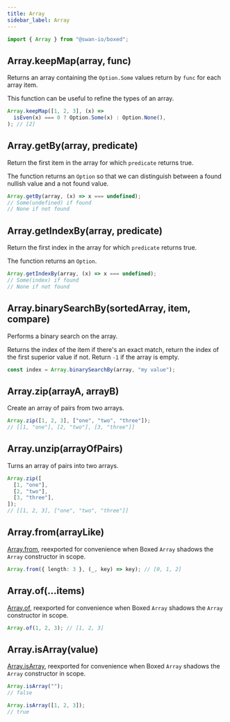 ```yaml
---
title: Array
sidebar_label: Array
---
```


```ts
import { Array } from "@swan-io/boxed";
```

## Array.keepMap(array, func)

Returns an array containing the `Option.Some` values return by `func` for each array item.

This function can be useful to refine the types of an array.

```ts title="Examples"
Array.keepMap([1, 2, 3], (x) =>
  isEven(x) === 0 ? Option.Some(x) : Option.None(),
); // [2]
```

## Array.getBy(array, predicate)

Return the first item in the array for which `predicate` returns true.

The function returns an `Option` so that we can distinguish between a found nullish value and a not found value.

```ts title="Examples"
Array.getBy(array, (x) => x === undefined);
// Some(undefined) if found
// None if not found
```

## Array.getIndexBy(array, predicate)

Return the first index in the array for which `predicate` returns true.

The function returns an `Option`.

```ts title="Examples"
Array.getIndexBy(array, (x) => x === undefined);
// Some(index) if found
// None if not found
```

## Array.binarySearchBy(sortedArray, item, compare)

Performs a binary search on the array.

Returns the index of the item if there's an exact match, return the index of the first superior value if not. Return `-1` if the array is empty.

```ts title="Examples"
const index = Array.binarySearchBy(array, "my value");
```

## Array.zip(arrayA, arrayB)

Create an array of pairs from two arrays.

```ts title="Examples"
Array.zip([1, 2, 3], ["one", "two", "three"]);
// [[1, "one"], [2, "two"], [3, "three"]]
```

## Array.unzip(arrayOfPairs)

Turns an array of pairs into two arrays.

```ts title="Examples"
Array.zip([
  [1, "one"],
  [2, "two"],
  [3, "three"],
]);
// [[1, 2, 3], ["one", "two", "three"]]
```

## Array.from(arrayLike)

[Array.from](https://developer.mozilla.org/fr/docs/Web/JavaScript/Reference/Global_Objects/Array/from), reexported for convenience when Boxed `Array` shadows the `Array` constructor in scope.

```ts title="Examples"
Array.from({ length: 3 }, (_, key) => key); // [0, 1, 2]
```

## Array.of(...items)

[Array.of](https://developer.mozilla.org/en-US/docs/Web/JavaScript/Reference/Global_Objects/Array/of), reexported for convenience when Boxed `Array` shadows the `Array` constructor in scope.

```ts title="Examples"
Array.of(1, 2, 3); // [1, 2, 3]
```

## Array.isArray(value)

[Array.isArray](https://developer.mozilla.org/en-US/docs/Web/JavaScript/Reference/Global_Objects/Array/isArray), reexported for convenience when Boxed `Array` shadows the `Array` constructor in scope.

```ts title="Examples"
Array.isArray("");
// false

Array.isArray([1, 2, 3]);
// true
```

